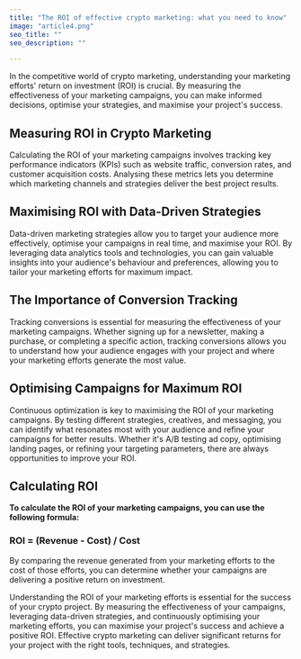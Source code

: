 ```yaml
---
title: "The ROI of effective crypto marketing: what you need to know"
image: "article4.png"
seo_title: ""
seo_description: ""

---
```


In the competitive world of crypto marketing, understanding your marketing efforts' return on investment (ROI) is crucial. By measuring the effectiveness of your marketing campaigns, you can make informed decisions, optimise your strategies, and maximise your project's success.

## Measuring ROI in Crypto Marketing

Calculating the ROI of your marketing campaigns involves tracking key performance indicators (KPIs) such as website traffic, conversion rates, and customer acquisition costs. Analysing these metrics lets you determine which marketing channels and strategies deliver the best project results.

## Maximising ROI with Data-Driven Strategies

Data-driven marketing strategies allow you to target your audience more effectively, optimise your campaigns in real time, and maximise your ROI. By leveraging data analytics tools and technologies, you can gain valuable insights into your audience's behaviour and preferences, allowing you to tailor your marketing efforts for maximum impact.

## The Importance of Conversion Tracking

Tracking conversions is essential for measuring the effectiveness of your marketing campaigns. Whether signing up for a newsletter, making a purchase, or completing a specific action, tracking conversions allows you to understand how your audience engages with your project and where your marketing efforts generate the most value.

## Optimising Campaigns for Maximum ROI

Continuous optimization is key to maximising the ROI of your marketing campaigns. By testing different strategies, creatives, and messaging, you can identify what resonates most with your audience and refine your campaigns for better results. Whether it's A/B testing ad copy, optimising landing pages, or refining your targeting parameters, there are always opportunities to improve your ROI.

## Calculating ROI

**To calculate the ROI of your marketing campaigns, you can use the following formula:**

### ROI = (Revenue - Cost) / Cost

By comparing the revenue generated from your marketing efforts to the cost of those efforts, you can determine whether your campaigns are delivering a positive return on investment.

Understanding the ROI of your marketing efforts is essential for the success of your crypto project. By measuring the effectiveness of your campaigns, leveraging data-driven strategies, and continuously optimising your marketing efforts, you can maximise your project's success and achieve a positive ROI. Effective crypto marketing can deliver significant returns for your project with the right tools, techniques, and strategies.
